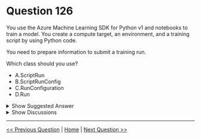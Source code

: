 # Question 126

You use the Azure Machine Learning SDK for Python v1 and notebooks to train a model. You create a compute target, an environment, and a training script by using Python code.

You need to prepare information to submit a training run.

Which class should you use?

- A.ScriptRun
- B.ScriptRunConfig
- C.RunConfiguration
- D.Run

<details>
  <summary>Show Suggested Answer</summary>

<strong>B</strong><br>

</details>

<details>
  <summary>Show Discussions</summary>

<blockquote><p><strong>evangelist</strong> <code>(Sun 01 Dec 2024 10:32)</code> - <em>Upvotes: 1</em></p><p># Define the script run configuration
src = ScriptRunConfig(source_directory=&#x27;.&#x27;,
                      script=&#x27;train.py&#x27;,
                      compute_target=compute_target,
                      environment=env)</p></blockquote>
<blockquote><p><strong>PI_Team</strong> <code>(Thu 25 Jan 2024 12:17)</code> - <em>Upvotes: 2</em></p><p>from azureml.core import ScriptRunConfig

# Create a ScriptRunConfig object

run_config = ScriptRunConfig(
name=&quot;my-training-run&quot;,
script=&quot;train.py&quot;,
compute_target=&quot;my-compute-target&quot;,
environment=&quot;my-environment&quot;,
)

# Submit the run

run = run_config.submit()

# Wait for the run to complete

run.wait_for_completion()</p></blockquote>

<blockquote><p><strong>krishna1818</strong> <code>(Wed 29 Nov 2023 10:56)</code> - <em>Upvotes: 1</em></p><p>ScriptRunConfig()</p></blockquote>
<blockquote><p><strong>Dp_100_11</strong> <code>(Fri 24 Nov 2023 14:18)</code> - <em>Upvotes: 2</em></p><p>The correct class to use for preparing information to submit a training run in the given scenario is B. ScriptRunConfig.

from azureml.core import ScriptRunConfig, Environment, Workspace

# Create a ScriptRunConfig

script_run_config = ScriptRunConfig(source_directory=&#x27;path/to/scripts&#x27;,
script=&#x27;train.py&#x27;,
compute_target=&#x27;my_compute_target&#x27;,
environment=&#x27;my_environment&#x27;)

# Submit the training run

run = Experiment(workspace=Workspace.get(&#x27;my_workspace&#x27;), name=&#x27;my_experiment&#x27;).submit(script_run_config)</p></blockquote>

<blockquote><p><strong>ajay0011</strong> <code>(Sun 22 Oct 2023 04:03)</code> - <em>Upvotes: 3</em></p><p>To submit a training run in Azure Machine Learning using Python code, you should create a ScriptRunConfig object. This class defines the configuration information needed for running a training script on a compute target. The ScriptRunConfig class allows you to specify the compute target, the environment, the training script, and any script arguments or data references needed by the script.</p></blockquote>

</details>

---

[<< Previous Question](question_125.md) | [Home](../index.md) | [Next Question >>](question_127.md)
